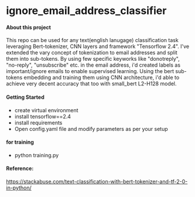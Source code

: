 # ignore_email_address_classifier

#### About this project
This repo can be used for any text(english lanugage) classification task leveraging Bert-tokenizer, CNN layers and framework "Tensorflow 2.4". I've extended the vary concept of tokenization to email addresses and split them into sub-tokens. By using few specific keyworks like "donotreply", "no-reply", "unsubscribe" etc. in the email address, i'd created labels as important/ignore emails to enable supervised learning. Using the bert sub-tokens embedding and training them using CNN architecture, i'd able to achieve very decent accuracy that too with small_bert L2-H128 model. 

#### Getting Started
- create virtual environment
- install tensorflow==2.4
- install requirements 
- Open config.yaml file and modify parameters as per your setup

#### for training
- python training.py 

#### Reference:
https://stackabuse.com/text-classification-with-bert-tokenizer-and-tf-2-0-in-python/

